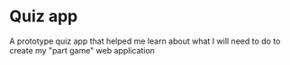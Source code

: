 # Quiz app

A prototype quiz app that helped me learn about what I will need to do to create my "part game" web application
